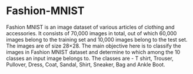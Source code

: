 # Fashion-MNIST
Fashion MNIST is an image dataset of various articles of clothing and accessories. It consists of 70,000 images in total, out of which 60,000 images belong to the training set and 10,000 images belong to the test set. The images are of size 28×28. The main objective here is to classify the images in Fashion MNIST dataset and determine to which among the 10 classes an input image belongs to. The classes are - T shirt, Trouser, Pullover, Dress, Coat, Sandal, Shirt, Sneaker, Bag and Ankle Boot.
